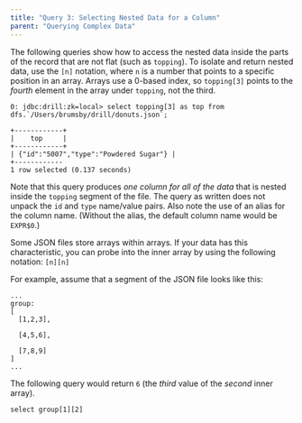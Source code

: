 ```yaml
---
title: "Query 3: Selecting Nested Data for a Column"
parent: "Querying Complex Data"
---
```

The following queries show how to access the nested data inside the parts of
the record that are not flat (such as `topping`). To isolate and return nested
data, use the `[n]` notation, where `n` is a number that points to a specific
position in an array. Arrays use a 0-based index, so `topping[3]` points to
the _fourth_ element in the array under `topping`, not the third.

    0: jdbc:drill:zk=local> select topping[3] as top from dfs.`/Users/brumsby/drill/donuts.json`;
  
    +------------+
    |    top     |
    +------------+
    | {"id":"5007","type":"Powdered Sugar"} |
    +------------
    1 row selected (0.137 seconds)

Note that this query produces _one column for all of the data_ that is nested
inside the `topping` segment of the file. The query as written does not unpack
the `id` and `type` name/value pairs. Also note the use of an alias for the
column name. (Without the alias, the default column name would be `EXPR$0`.)

Some JSON files store arrays within arrays. If your data has this
characteristic, you can probe into the inner array by using the following
notation: `[n][n]`

For example, assume that a segment of the JSON file looks like this:

    ...
    group:
    [
      [1,2,3],
  
      [4,5,6],
  
      [7,8,9]
    ]
    ...

The following query would return `6` (the _third_ value of the _second_ inner
array).

`select group[1][2]`